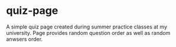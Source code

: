 # quiz-page

A simple quiz page created during summer practice classes at my university. 
Page provides random question order as well as random anwsers order.
